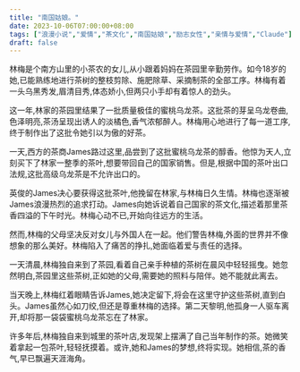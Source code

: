 ```yaml
---
title: "南国姑娘。"
date: 2023-10-06T07:00:00+08:00
tags: ["浪漫小说","爱情","茶文化","南国姑娘","励志女性","亲情与爱情","Claude"]
draft: false
--- 
```


林梅是个南方山里的小茶农的女儿,从小跟着妈妈在茶园里辛勤劳作。如今18岁的她,已能熟练地进行茶树的整枝剪除、施肥除草、采摘制茶的全部工序。林梅有着一头乌黑秀发,眉清目秀,体态娇小,但两只小手却有着惊人的劲头。

这一年,林家的茶园里结果了一批质量极佳的蜜桃乌龙茶。这批茶的芽呈乌龙卷曲,色泽明亮,茶汤呈现出诱人的淡橘色,香气浓郁醉人。林梅用心地进行了每一道工序,终于制作出了这批令她引以为傲的好茶。

一天,西方的茶商James路过这里,品尝到了这批蜜桃乌龙茶的醇香。他惊为天人,立刻买下了林家一整季的茶叶,想要带回自己的国家销售。但是,根据中国的茶叶出口法规,这批高级乌龙茶是不允许出口的。

英俊的James决心要获得这批茶叶,他挽留在林家,与林梅日久生情。林梅也逐渐被James浪漫热烈的追求打动。James向她诉说着自己国家的茶文化,描述着那里茶香四溢的下午时光。林梅心动不已,开始向往远方的生活。

然而,林梅的父母坚决反对女儿与外国人在一起。他们警告林梅,外面的世界并不像想象的那么美好。林梅陷入了痛苦的挣扎,她面临着爱与责任的选择。

一天清晨,林梅独自来到了茶园,看着自己亲手种植的茶树在晨风中轻轻摇曳。她忽然明白,茶园里这些茶树,正如她的父母,需要她的照料与陪伴。她不能就此离去。

当天晚上,林梅红着眼睛告诉James,她决定留下,将会在这里守护这些茶树,直到白头。James虽然心如刀绞,但还是尊重林梅的选择。第二天黎明,他孤身一人驱车离开,却将那一袋袋蜜桃乌龙茶忘在了林家。

许多年后,林梅独自来到城里的茶叶店,发现架上摆满了自己当年制作的茶。她微笑着拿起一包茶叶,轻轻抚摸着。或许,她和James的梦想,终将实现。她相信,茶的香气,早已飘遍天涯海角。

